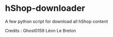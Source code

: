 # hShop-downloader
A few python script for download all hShop content

Credits :
Ghost0159
Léon Le Breton
